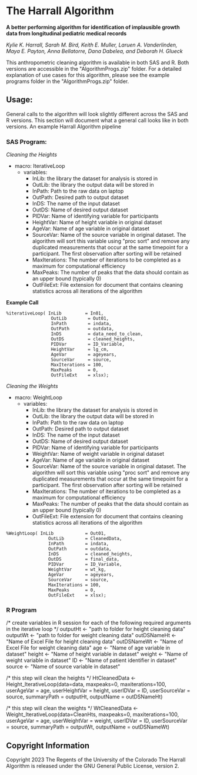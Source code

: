 # The Harrall Algorithm

**A better performing algorithm for identification of implausible growth data from longitudinal pediatric medical records**

*Kylie K. Harrall, Sarah M. Bird, Keith E. Muller, Laruen A. Vanderlinden, Maya E. Payton, Anna Bellatorre, Dana Dabelea, and Deborah H. Glueck*

This anthropometric cleaning algorithm is available in both SAS and R. Both versions are accessible in the "AlgorithmProgs.zip" folder. For a detailed explanation of use cases for this algorithm, please see the example programs folder in the "AlgorithmProgs.zip" folder.


## Usage:

General calls to the algorithm will look slightly different across the SAS and R versions. This section will document what a general call looks like in both versions. An example Harrall Algorithm pipeline

### SAS Program:

*Cleaning the Heights*

* macro: IterativeLoop
    * variables: 
        * InLib: the library the dataset for analysis is stored in
        * OutLib: the library the output data will be stored in
        * InPath: Path to the raw data on laptop
        * OutPath: Desired path to output dataset
        * InDS: The name of the input dataset
        * OutDS: Name of desired output dataset
        * PIDVar: Name of identifying variable for participants
        * HeightVar: Name of height variable in original dataset
        * AgeVar: Name of age variable in original dataset
        * SourceVar: Name of the source variable in original dataset. The algorithm will sort this variable using "proc sort" and remove any duplicated measurements that occur at the same timepoint for a participant. The first observation after sorting will be retained
        * MaxIterations: The number of iterations to be completed as a maximum for computational efficiency
        * MaxPeaks: The number of peaks that the data should contain as an upper bound (typically 0)
        * OutFileExt: File extension for document that contains cleaning statistics across all iterations of the algorithm

**Example Call**

```
%iterativeLoop( InLib         = In01,
                 OutLib        = Out01,
                 InPath        = indata,
                 OutPath       = outdata,
                 InDS          = data_need_to_clean,
                 OutDS         = cleaned_heights,
                 PIDVar        = ID_Variable,
                 HeightVar     = lg_cm,
                 AgeVar        = ageyears,
                 SourceVar     = source,
                 MaxIterations = 100,
                 MaxPeaks      = 0,
                 OutFileExt    = xlsx);
```


*Cleaning the Weights*

* macro: WeightLoop
    * variables: 
        * InLib: the library the dataset for analysis is stored in
        * OutLib: the library the output data will be stored in
        * InPath: Path to the raw data on laptop
        * OutPath: Desired path to output dataset
        * InDS: The name of the input dataset
        * OutDS: Name of desired output dataset
        * PIDVar: Name of identifying variable for participants
        * WeightVar: Name of weight variable in original dataset
        * AgeVar: Name of age variable in original dataset
        * SourceVar: Name of the source variable in original dataset. The algorithm will sort this variable using "proc sort" and remove any duplicated measurements that occur at the same timepoint for a participant. The first observation after sorting will be retained
        * MaxIterations: The number of iterations to be completed as a maximum for computational efficiency
        * MaxPeaks: The number of peaks that the data should contain as an upper bound (typically 0)
        * OutFileExt: File extension for document that contains cleaning statistics across all iterations of the algorithm

```
%WeightLoop( InLib            = Out01,
                OutLib        = CleanedData,
                InPath        = indata,
                OutPath       = outdata,
                InDS          = cleaned_heights,
                OutDS         = final_data,
                PIDVar        = ID_Variable,
                WeightVar     = wt_kg,
                AgeVar        = ageyears,
                SourceVar     = source,
                MaxIterations = 100,
                MaxPeaks      = 0,
                OutFileExt    = xlsx);               
```

### R Program

/* create variables in R session for each of the following required arguments in 
        the iterative loop */
outputHt    <- "path to folder for height cleaning data"
outputWt    <- "path to folder for weight cleaning data"
outDSNameHt <- "Name of Excel File for height cleaning data"
outDSNameWt <- "Name of Excel File for weight cleaning data"
age         <- "Name of age variable in dataset"
height      <- "Name of height variable in dataset"
weight      <- "Name of weight variable in dataset"
ID          <- "Name of patient identifier in dataset"
source      <- "Name of source variable in dataset"

/* this step will clean the heights */
HtCleanedData <- Height_IterativeLoop(data=data, maxpeaks=0, maxiterations=100,
                                      userAgeVar = age, userHeightVar = height, 
                                      userIDVar = ID, userSourceVar = source,
                                      summaryPath = outputHt, outputName = outDSNameHt)

/* this step will clean the weights */
WtCleanedData <- Weight_IterativeLoop(data=CleanHts, maxpeaks=0, maxiterations=100,
                                      userAgeVar = age, userWeightVar = weight, 
                                      userIDVar = ID, userSourceVar = source,
                                      summaryPath = outputWt, outputName = outDSNameWt)






## Copyright Information 
Copyright 2023 The Regents of the University of the Colorado
The Harrall Algorithm is released under the GNU General Public License, version 2.




